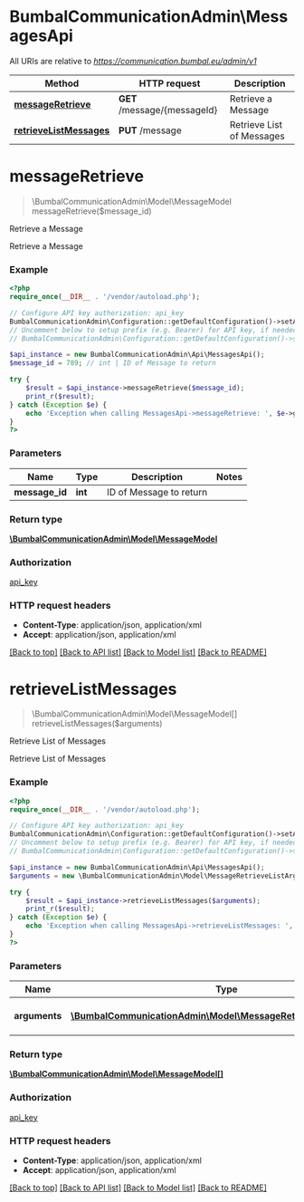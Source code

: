 # BumbalCommunicationAdmin\MessagesApi

All URIs are relative to *https://communication.bumbal.eu/admin/v1*

Method | HTTP request | Description
------------- | ------------- | -------------
[**messageRetrieve**](MessagesApi.md#messageRetrieve) | **GET** /message/{messageId} | Retrieve a Message
[**retrieveListMessages**](MessagesApi.md#retrieveListMessages) | **PUT** /message | Retrieve List of Messages


# **messageRetrieve**
> \BumbalCommunicationAdmin\Model\MessageModel messageRetrieve($message_id)

Retrieve a Message

Retrieve a Message

### Example
```php
<?php
require_once(__DIR__ . '/vendor/autoload.php');

// Configure API key authorization: api_key
BumbalCommunicationAdmin\Configuration::getDefaultConfiguration()->setApiKey('ApiKey', 'YOUR_API_KEY');
// Uncomment below to setup prefix (e.g. Bearer) for API key, if needed
// BumbalCommunicationAdmin\Configuration::getDefaultConfiguration()->setApiKeyPrefix('ApiKey', 'Bearer');

$api_instance = new BumbalCommunicationAdmin\Api\MessagesApi();
$message_id = 789; // int | ID of Message to return

try {
    $result = $api_instance->messageRetrieve($message_id);
    print_r($result);
} catch (Exception $e) {
    echo 'Exception when calling MessagesApi->messageRetrieve: ', $e->getMessage(), PHP_EOL;
}
?>
```

### Parameters

Name | Type | Description  | Notes
------------- | ------------- | ------------- | -------------
 **message_id** | **int**| ID of Message to return |

### Return type

[**\BumbalCommunicationAdmin\Model\MessageModel**](../Model/MessageModel.md)

### Authorization

[api_key](../../README.md#api_key)

### HTTP request headers

 - **Content-Type**: application/json, application/xml
 - **Accept**: application/json, application/xml

[[Back to top]](#) [[Back to API list]](../../README.md#documentation-for-api-endpoints) [[Back to Model list]](../../README.md#documentation-for-models) [[Back to README]](../../README.md)

# **retrieveListMessages**
> \BumbalCommunicationAdmin\Model\MessageModel[] retrieveListMessages($arguments)

Retrieve List of Messages

Retrieve List of Messages

### Example
```php
<?php
require_once(__DIR__ . '/vendor/autoload.php');

// Configure API key authorization: api_key
BumbalCommunicationAdmin\Configuration::getDefaultConfiguration()->setApiKey('ApiKey', 'YOUR_API_KEY');
// Uncomment below to setup prefix (e.g. Bearer) for API key, if needed
// BumbalCommunicationAdmin\Configuration::getDefaultConfiguration()->setApiKeyPrefix('ApiKey', 'Bearer');

$api_instance = new BumbalCommunicationAdmin\Api\MessagesApi();
$arguments = new \BumbalCommunicationAdmin\Model\MessageRetrieveListArguments(); // \BumbalCommunicationAdmin\Model\MessageRetrieveListArguments | Messages RetrieveList Arguments

try {
    $result = $api_instance->retrieveListMessages($arguments);
    print_r($result);
} catch (Exception $e) {
    echo 'Exception when calling MessagesApi->retrieveListMessages: ', $e->getMessage(), PHP_EOL;
}
?>
```

### Parameters

Name | Type | Description  | Notes
------------- | ------------- | ------------- | -------------
 **arguments** | [**\BumbalCommunicationAdmin\Model\MessageRetrieveListArguments**](../Model/MessageRetrieveListArguments.md)| Messages RetrieveList Arguments |

### Return type

[**\BumbalCommunicationAdmin\Model\MessageModel[]**](../Model/MessageModel.md)

### Authorization

[api_key](../../README.md#api_key)

### HTTP request headers

 - **Content-Type**: application/json, application/xml
 - **Accept**: application/json, application/xml

[[Back to top]](#) [[Back to API list]](../../README.md#documentation-for-api-endpoints) [[Back to Model list]](../../README.md#documentation-for-models) [[Back to README]](../../README.md)

